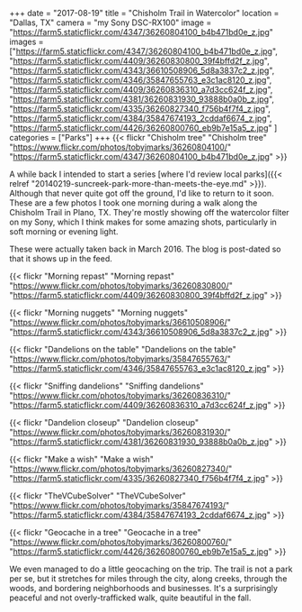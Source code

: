 +++
date = "2017-08-19"
title = "Chisholm Trail in Watercolor"
location = "Dallas, TX"
camera = "my Sony DSC-RX100"
image = "https://farm5.staticflickr.com/4347/36260804100_b4b471bd0e_z.jpg"
images = ["https://farm5.staticflickr.com/4347/36260804100_b4b471bd0e_z.jpg",
"https://farm5.staticflickr.com/4409/36260830800_39f4bffd2f_z.jpg",
"https://farm5.staticflickr.com/4343/36610508906_5d8a3837c2_z.jpg",
"https://farm5.staticflickr.com/4346/35847655763_e3c1ac8120_z.jpg",
"https://farm5.staticflickr.com/4409/36260836310_a7d3cc624f_z.jpg",
"https://farm5.staticflickr.com/4381/36260831930_93888b0a0b_z.jpg",
"https://farm5.staticflickr.com/4335/36260827340_f756b4f7f4_z.jpg",
"https://farm5.staticflickr.com/4384/35847674193_2cddaf6674_z.jpg",
"https://farm5.staticflickr.com/4426/36260800760_eb9b7e15a5_z.jpg"
]
categories = ["Parks"]
+++
{{< flickr "Chisholm tree"
           "Chisholm tree"
           "https://www.flickr.com/photos/tobyjmarks/36260804100/"
           "https://farm5.staticflickr.com/4347/36260804100_b4b471bd0e_z.jpg" >}}
           
<!--more-->

A while back I intended to start a series [where I'd review local parks]({{< relref "20140219-suncreek-park-more-than-meets-the-eye.md" >}}). Although that never quite got off the ground, I'd like to return to it soon. These are a few photos I took one morning during a walk along the Chisholm Trail in Plano, TX. They're mostly showing off the watercolor filter on my Sony, which I think makes for some amazing shots, particularly in soft morning or evening light. 

These were actually taken back in March 2016. The blog is post-dated so that it shows up in the feed.

{{< flickr "Morning repast"
           "Morning repast"
           "https://www.flickr.com/photos/tobyjmarks/36260830800/"
           "https://farm5.staticflickr.com/4409/36260830800_39f4bffd2f_z.jpg" >}}

{{< flickr "Morning nuggets"
           "Morning nuggets"
           "https://www.flickr.com/photos/tobyjmarks/36610508906/"
           "https://farm5.staticflickr.com/4343/36610508906_5d8a3837c2_z.jpg" >}}

{{< flickr "Dandelions on the table"
           "Dandelions on the table"
           "https://www.flickr.com/photos/tobyjmarks/35847655763/"
           "https://farm5.staticflickr.com/4346/35847655763_e3c1ac8120_z.jpg" >}}

{{< flickr "Sniffing dandelions"
           "Sniffing dandelions"
           "https://www.flickr.com/photos/tobyjmarks/36260836310/"
           "https://farm5.staticflickr.com/4409/36260836310_a7d3cc624f_z.jpg" >}}

{{< flickr "Dandelion closeup"
           "Dandelion closeup"
           "https://www.flickr.com/photos/tobyjmarks/36260831930/"
           "https://farm5.staticflickr.com/4381/36260831930_93888b0a0b_z.jpg" >}}

{{< flickr "Make a wish"
           "Make a wish"
           "https://www.flickr.com/photos/tobyjmarks/36260827340/"
           "https://farm5.staticflickr.com/4335/36260827340_f756b4f7f4_z.jpg" >}}

{{< flickr "TheVCubeSolver"
           "TheVCubeSolver"
           "https://www.flickr.com/photos/tobyjmarks/35847674193/"
           "https://farm5.staticflickr.com/4384/35847674193_2cddaf6674_z.jpg" >}}

{{< flickr "Geocache in a tree"
           "Geocache in a tree"
           "https://www.flickr.com/photos/tobyjmarks/36260800760/"
           "https://farm5.staticflickr.com/4426/36260800760_eb9b7e15a5_z.jpg" >}}
           
We even managed to do a little geocaching on the trip. The trail is not a park per se, but it stretches for miles through the city, along creeks, through the woods, and bordering neighborhoods and businesses. It's a surprisingly peaceful and not overly-trafficked walk, quite beautiful in the fall.

